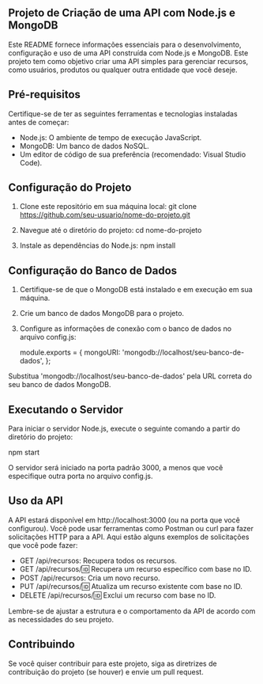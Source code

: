 ## Projeto de Criação de uma API com Node.js e MongoDB

Este README fornece informações essenciais para o desenvolvimento, configuração e uso de uma API construída com Node.js e MongoDB. Este projeto tem como objetivo criar uma API simples para gerenciar recursos, como usuários, produtos ou qualquer outra entidade que você deseje.

## Pré-requisitos

Certifique-se de ter as seguintes ferramentas e tecnologias instaladas antes de começar:

- Node.js: O ambiente de tempo de execução JavaScript.
- MongoDB: Um banco de dados NoSQL.
- Um editor de código de sua preferência (recomendado: Visual Studio Code).

## Configuração do Projeto

1. Clone este repositório em sua máquina local:
    git clone https://github.com/seu-usuario/nome-do-projeto.git
   
3. Navegue até o diretório do projeto:
    cd nome-do-projeto

4. Instale as dependências do Node.js:
    npm install

## Configuração do Banco de Dados

1. Certifique-se de que o MongoDB está instalado e em execução em sua máquina.

2. Crie um banco de dados MongoDB para o projeto.

3. Configure as informações de conexão com o banco de dados no arquivo config.js:
   
    module.exports = {
  mongoURI: 'mongodb://localhost/seu-banco-de-dados',
};

Substitua 'mongodb://localhost/seu-banco-de-dados' pela URL correta do seu banco de dados MongoDB.

## Executando o Servidor

Para iniciar o servidor Node.js, execute o seguinte comando a partir do diretório do projeto:

npm start

O servidor será iniciado na porta padrão 3000, a menos que você especifique outra porta no arquivo config.js.

## Uso da API

A API estará disponível em http://localhost:3000 (ou na porta que você configurou). Você pode usar ferramentas como Postman ou curl para fazer solicitações HTTP para a API.
Aqui estão alguns exemplos de solicitações que você pode fazer:

- GET /api/recursos: Recupera todos os recursos.
- GET /api/recursos/:id: Recupera um recurso específico com base no ID.
- POST /api/recursos: Cria um novo recurso.
- PUT /api/recursos/:id: Atualiza um recurso existente com base no ID.
- DELETE /api/recursos/:id: Exclui um recurso com base no ID.

Lembre-se de ajustar a estrutura e o comportamento da API de acordo com as necessidades do seu projeto.

## Contribuindo

Se você quiser contribuir para este projeto, siga as diretrizes de contribuição do projeto (se houver) e envie um pull request.
